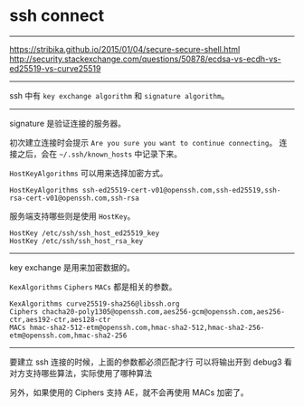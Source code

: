 # ssh connect

---

https://stribika.github.io/2015/01/04/secure-secure-shell.html
http://security.stackexchange.com/questions/50878/ecdsa-vs-ecdh-vs-ed25519-vs-curve25519

---

ssh 中有 `key exchange algorithm` 和 `signature algorithm`。

---

signature 是验证连接的服务器。

初次建立连接时会提示 `Are you sure you want to continue connecting`。
连接之后，会在 `~/.ssh/known_hosts` 中记录下来。

`HostKeyAlgorithms` 可以用来选择加密方式。

```
HostKeyAlgorithms ssh-ed25519-cert-v01@openssh.com,ssh-ed25519,ssh-rsa-cert-v01@openssh.com,ssh-rsa
```

服务端支持哪些则是使用 `HostKey`。

```
HostKey /etc/ssh/ssh_host_ed25519_key
HostKey /etc/ssh/ssh_host_rsa_key
```

---

key exchange 是用来加密数据的。

`KexAlgorithms` `Ciphers` `MACs` 都是相关的参数。

```
KexAlgorithms curve25519-sha256@libssh.org
Ciphers chacha20-poly1305@openssh.com,aes256-gcm@openssh.com,aes256-ctr,aes192-ctr,aes128-ctr
MACs hmac-sha2-512-etm@openssh.com,hmac-sha2-512,hmac-sha2-256-etm@openssh.com,hmac-sha2-256
```

---

要建立 ssh 连接的时候，上面的参数都必须匹配才行
可以将输出开到 debug3 看对方支持哪些算法，实际使用了哪种算法

另外，如果使用的 Ciphers 支持 AE，就不会再使用 MACs 加密了。
